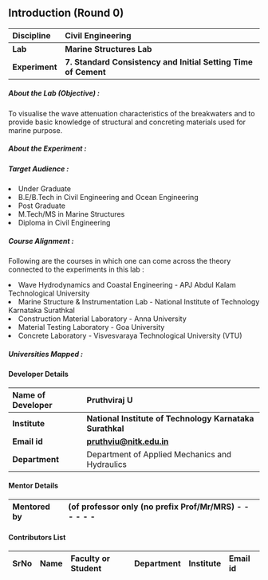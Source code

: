## Introduction (Round 0)

<b>Discipline</b> | <b>Civil Engineering</b>
:--|:--|
<b>Lab</b> | <b> Marine Structures Lab</b>
<b> Experiment</b> |     <b> 7. Standard Consistency and Initial Setting Time of Cement </b>

<h5> About the Lab (Objective) : </h5>

To visualise the wave attenuation characteristics of the breakwaters and to provide basic knowledge of structural and concreting materials used for marine purpose.

<h5> About the Experiment : </h5>




<h5> Target Audience : </h5>
<li>Under Graduate</li>
<li>B.E/B.Tech in Civil Engineering and Ocean Engineering</li>
<li>Post Graduate</li>
<li>M.Tech/MS in Marine Structures</li>
<li>Diploma in Civil Engineering</li>

<h5> Course Alignment : </h5>

Following are the courses in which one can come across the theory connected to the experiments in this lab :
<li>Wave Hydrodynamics and Coastal Engineering - APJ Abdul Kalam Technological University </li>
<li>Marine Structure & Instrumentation Lab - National Institute of Technology Karnataka Surathkal</li>
<li>Construction Material Laboratory - Anna University </li>
<li>Material Testing Laboratory - Goa University</li>
<li>Concrete Laboratory - Visvesvaraya Technological University (VTU)</li>

<h5> Universities Mapped : </h5>

#### Developer Details

<b>Name of Developer</b>  | <b> Pruthviraj U</b>
:--|:--|
<b> Institute</b>  | <b> National Institute of Technology Karnataka Surathkal</b>
<b> Email id</b> |     <b> pruthviu@nitk.edu.in</b>
<b> Department | Department of Applied Mechanics and Hydraulics

#### Mentor Details

<b>Mentored by | <b> (of professor only (no prefix Prof/Mr/MRS) - - - - - -
:--|:--|


#### Contributors List

SrNo | Name | Faculty or Student | Department| Institute | Email id
:--|:--|:--|:--|:--|:--|
